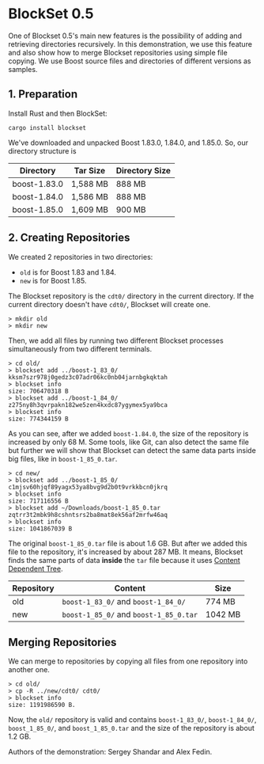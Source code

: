 # BlockSet 0.5

One of Blockset 0.5's main new features is the possibility of adding and retrieving directories recursively. In this demonstration, we use this feature and also show how to merge Blockset repositories using simple file copying. We use Boost source files and directories of different versions as samples.

## 1. Preparation

Install Rust and then BlockSet:

```shell
cargo install blockset
```

We've downloaded and unpacked Boost 1.83.0, 1.84.0, and 1.85.0. So, our directory structure is

|Directory   |Tar Size|Directory Size|
|------------|--------|--------------|
|boost-1.83.0|1,588 MB|888 MB        |
|boost-1.84.0|1,586 MB|888 MB        |
|boost-1.85.0|1,609 MB|900 MB        |

## 2. Creating Repositories

We created 2 repositories in two directories: 
- `old` is for Boost 1.83 and 1.84.
- `new` is for Boost 1.85.

The Blockset repository is the `cdt0/` directory in the current directory. If the current directory doesn't have `cdt0/`, Blockset will create one. 

```
> mkdir old
> mkdir new
```

Then, we add all files by running two different Blockset processes simultaneously from two different terminals. 

```
> cd old/
> blockset add ../boost-1_83_0/
kksm7szr978j0gedz3c07adr06kc0nb04jarnbgkqktah
> blockset info
size: 706470318 B
> blockset add ../boost-1_84_0/
z275ny8h3qvrpakn182we5zen4kxdc87ygymex5ya9bca
> blockset info
size: 774344159 B
```

As you can see, after we added `boost-1.84.0`, the size of the repository is increased by only 68 M. Some tools, like Git, can also detect the same file but further we will show that Blockset can detect the same data parts inside big files, like in `boost-1_85_0.tar`.

```
> cd new/
> blockset add ../boost-1_85_0/
c1mjsv60hjqf89yagx53ya8bvg9d2b0t9vrkkbcn0jkrq
> blockset info
size: 717116556 B
> blockset add ~/Downloads/boost-1_85_0.tar
zqtrr3t2mbk9h8cshntsrs2ba8mat8ek56af2mrfw46aq
> blockset info
size: 1041867039 B
```

The original `boost-1_85_0.tar` file is about 1.6 GB. But after we added this file to the repository, it's increased by about 287 MB. It means, Blockset finds the same parts of data **inside** the `tar` file because it uses [Content Dependent Tree](). 

|Repository|Content                               |Size   |
|----------|--------------------------------------|-------|
|old       |`boost-1_83_0/` and `boost-1_84_0/`   |774 MB |
|new       |`boost-1_85_0/` and `boost-1_85_0.tar`|1042 MB|

## Merging Repositories

We can merge to repositories by copying all files from one repository into another one.

```shell
> cd old/
> cp -R ../new/cdt0/ cdt0/
> blockset info
size: 1191986590 B.
```

Now, the `old/` repository is valid and contains `boost-1_83_0/`, `boost-1_84_0/`, `boost_1_85_0/`, and `boost_1_85_0.tar` and the size of the repository is about 1.2 GB.

Authors of the demonstration: Sergey Shandar and Alex Fedin.
